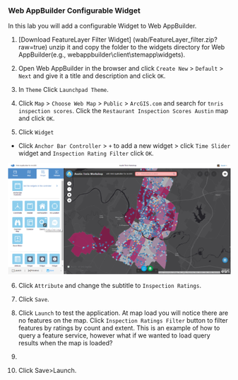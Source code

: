### Web AppBuilder Configurable Widget

In this lab you will add a configurable Widget to Web AppBuilder.

1. [Download FeatureLayer Filter Widget] (wab/FeatureLayer_filter.zip?raw=true) unzip it and copy the folder to the widgets directory for Web AppBuilder(e.g., webappbuilder\client\stemapp\widgets).

2. Open Web AppBuilder in the browser and click `Create New` > `Default` > `Next` and give it a title and description and click `OK`.

2. In `Theme` Click `Launchpad Theme`.

3. Click `Map` > `Choose Web Map` > `Public` > `ArcGIS.com` and search for `tnris inspection scores`. Click the `Restaurant Inspection Scores Austin` map and click `OK`.

4. Click `Widget`
  * Click `Anchor Bar Controller` > `+` to add a new widget > click `Time Slider` widget and `Inspection Rating Filter` click `OK`.

![wab_searchwidget](./wab_searchwidget.png)

6. Click `Attribute` and change the subtitle to `Inspection Ratings`.

7. Click `Save`.

8. Click `Launch` to test the application. At map load you will notice there are no features on the map. Click `Inspection Ratings Filter` button to filter features by ratings by count and extent. This is an example of how to query a feature service, however what if we wanted to load query results when the map is loaded?

9.  

4. Click Save>Launch.


